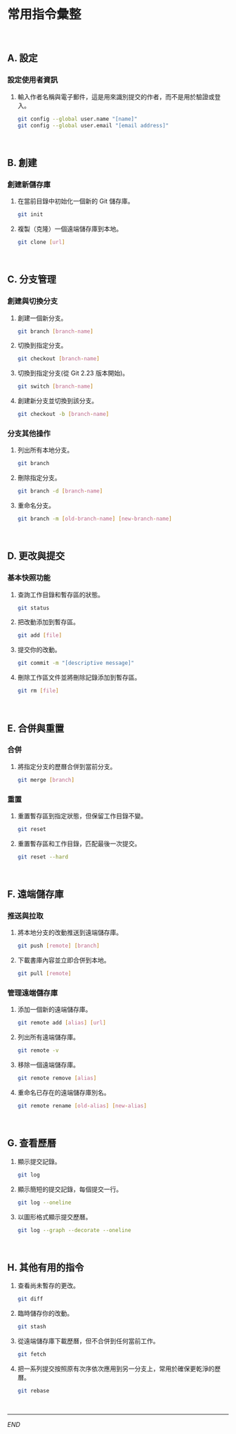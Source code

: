 # 常用指令彙整
</br>

## A. 設定

### 設定使用者資訊

1. 輸入作者名稱與電子郵件，這是用來識別提交的作者，而不是用於驗證或登入。

    ```bash
    git config --global user.name "[name]"
    git config --global user.email "[email address]"
    ```

</br>

## B. 創建

### 創建新儲存庫

1. 在當前目錄中初始化一個新的 Git 儲存庫。

    ```bash
    git init
    ```
2. 複製（克隆）一個遠端儲存庫到本地。

    ```bash
    git clone [url]
    ```

</br>

## C. 分支管理

### 創建與切換分支

1. 創建一個新分支。

    ```bash
    git branch [branch-name]
    ```

2. 切換到指定分支。

    ```bash
    git checkout [branch-name]
    ```

3. 切換到指定分支(從 Git 2.23 版本開始)。

    ```bash
    git switch [branch-name]
    ```

4. 創建新分支並切換到該分支。

    ```bash
    git checkout -b [branch-name]
    ```

### 分支其他操作

1. 列出所有本地分支。

    ```bash
    git branch
    ```

2. 刪除指定分支。

    ```bash
    git branch -d [branch-name]
    ```

3. 重命名分支。

    ```bash
    git branch -m [old-branch-name] [new-branch-name]
    ```

</br>

## D. 更改與提交

### 基本快照功能

1. 查詢工作目錄和暫存區的狀態。

    ```bash
    git status
    ```

2. 把改動添加到暫存區。

    ```bash
    git add [file]
    ```

3. 提交你的改動。

    ```bash
    git commit -m "[descriptive message]"
    ```

4. 刪除工作區文件並將刪除記錄添加到暫存區。

    ```bash
    git rm [file]
    ```

</br>

## E. 合併與重置

### 合併

1. 將指定分支的歷曆合併到當前分支。

    ```bash
    git merge [branch]
    ```

### 重置

1. 重置暫存區到指定狀態，但保留工作目錄不變。

    ```bash
    git reset
    ```

2. 重置暫存區和工作目錄，匹配最後一次提交。

    ```bash
    git reset --hard
    ```

</br>

## F. 遠端儲存庫

### 推送與拉取

1. 將本地分支的改動推送到遠端儲存庫。

    ```bash
    git push [remote] [branch]
    ```

2. 下載書庫內容並立即合併到本地。

    ```bash
    git pull [remote]
    ```

### 管理遠端儲存庫

1. 添加一個新的遠端儲存庫。

    ```bash
    git remote add [alias] [url]
    ```

2. 列出所有遠端儲存庫。

    ```bash
    git remote -v
    ```

3. 移除一個遠端儲存庫。

    ```bash
    git remote remove [alias]
    ```

4. 重命名已存在的遠端儲存庫別名。

    ```bash
    git remote rename [old-alias] [new-alias]
    ```

</br>

## G. 查看歷曆


1. 顯示提交記錄。

    ```bash
    git log
    ```

2. 顯示簡短的提交記錄，每個提交一行。

    ```bash
    git log --oneline
    ```

3. 以圖形格式顯示提交歷曆。

    ```bash
    git log --graph --decorate --oneline
    ```

</br>

## H. 其他有用的指令


1. 查看尚未暫存的更改。

    ```bash
    git diff
    ```

2. 臨時儲存你的改動。

    ```bash
    git stash
    ```

3. 從遠端儲存庫下載歷曆，但不合併到任何當前工作。

    ```bash
    git fetch
    ```

4. 把一系列提交按照原有次序依次應用到另一分支上，常用於確保更乾淨的歷曆。

    ```bash
    git rebase
    ```

</br>

---

_END_